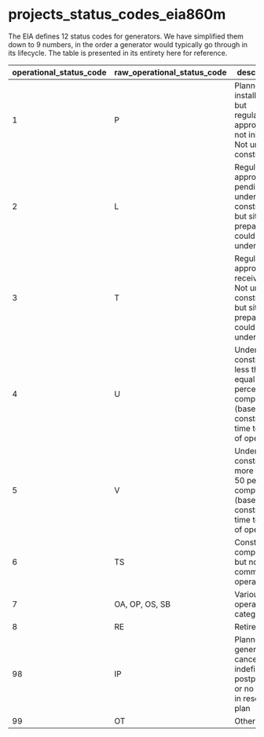 # projects_status_codes_eia860m

The EIA defines 12 status codes for generators. We have simplified them down to 9 numbers, in the order a generator would typically go through in its lifecycle. The table is presented in its entirety here for reference.

|operational_status_code|raw_operational_status_code|description|
|----|----|----|
|1|P|Planned for installation but regulatory approvals not initiated; Not under construction|
|2|L|Regulatory approvals pending. Not under construction but site preparation could be underway|
|3|T|Regulatory approvals received. Not under construction but site preparation could be underway|
|4|U|Under construction, less than or equal to 50 percent complete (based on construction time to date of operation)|
|5|V|Under construction, more than 50 percent complete (based on construction time to date of operation)|
|6|TS|Construction complete, but not yet in commercial operation|
|7|OA, OP, OS, SB|Various operational categories|
|8|RE|Retired|
|98|IP|Planned new generator canceled, indefinitely postponed, or no longer in resource plan|
|99|OT|Other|
